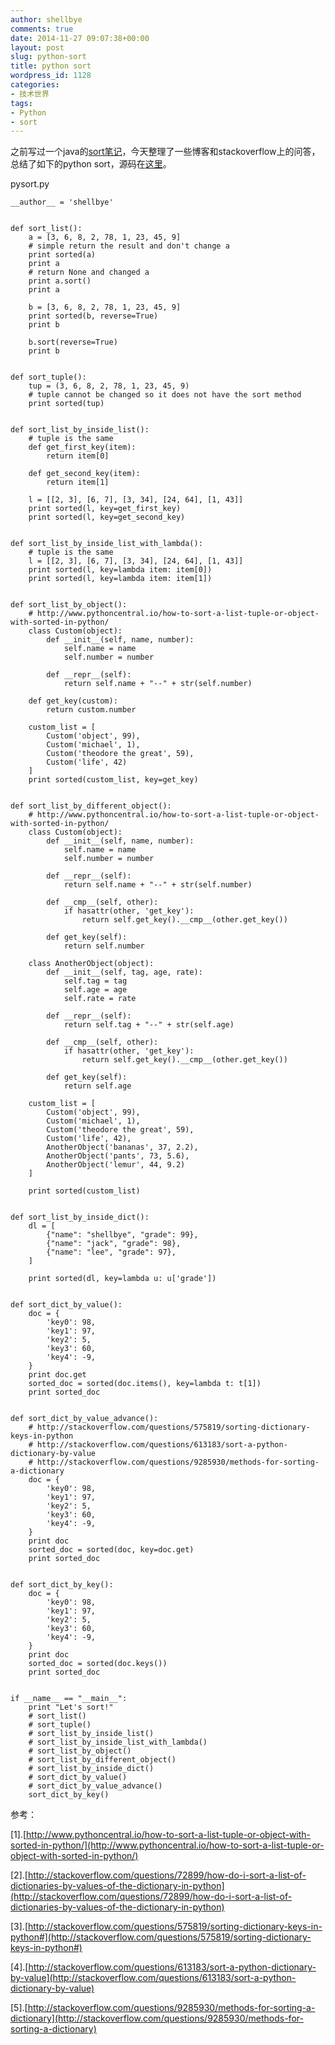 ```yaml
---
author: shellbye
comments: true
date: 2014-11-27 09:07:38+00:00
layout: post
slug: python-sort
title: python sort
wordpress_id: 1128
categories:
- 技术世界
tags:
- Python
- sort
---
```


之前写过一个java的[sort笔记](http://www.shellbye.com/blog/%e6%8a%80%e6%9c%af%e4%b8%96%e7%95%8c/java-object-sort/)，今天整理了一些博客和stackoverflow上的问答，总结了如下的python sort，源码在[这里](https://github.com/Shellbye/Core_Python_Programming/blob/master/pysort/views.py)。

pysort.py

    
    __author__ = 'shellbye'
    
    
    def sort_list():
        a = [3, 6, 8, 2, 78, 1, 23, 45, 9]
        # simple return the result and don't change a
        print sorted(a)
        print a
        # return None and changed a
        print a.sort()
        print a
    
        b = [3, 6, 8, 2, 78, 1, 23, 45, 9]
        print sorted(b, reverse=True)
        print b
    
        b.sort(reverse=True)
        print b
    
    
    def sort_tuple():
        tup = (3, 6, 8, 2, 78, 1, 23, 45, 9)
        # tuple cannot be changed so it does not have the sort method
        print sorted(tup)
    
    
    def sort_list_by_inside_list():
        # tuple is the same
        def get_first_key(item):
            return item[0]
    
        def get_second_key(item):
            return item[1]
    
        l = [[2, 3], [6, 7], [3, 34], [24, 64], [1, 43]]
        print sorted(l, key=get_first_key)
        print sorted(l, key=get_second_key)
    
    
    def sort_list_by_inside_list_with_lambda():
        # tuple is the same
        l = [[2, 3], [6, 7], [3, 34], [24, 64], [1, 43]]
        print sorted(l, key=lambda item: item[0])
        print sorted(l, key=lambda item: item[1])
    
    
    def sort_list_by_object():
        # http://www.pythoncentral.io/how-to-sort-a-list-tuple-or-object-with-sorted-in-python/
        class Custom(object):
            def __init__(self, name, number):
                self.name = name
                self.number = number
    
            def __repr__(self):
                return self.name + "--" + str(self.number)
    
        def get_key(custom):
            return custom.number
    
        custom_list = [
            Custom('object', 99),
            Custom('michael', 1),
            Custom('theodore the great', 59),
            Custom('life', 42)
        ]
        print sorted(custom_list, key=get_key)
    
    
    def sort_list_by_different_object():
        # http://www.pythoncentral.io/how-to-sort-a-list-tuple-or-object-with-sorted-in-python/
        class Custom(object):
            def __init__(self, name, number):
                self.name = name
                self.number = number
    
            def __repr__(self):
                return self.name + "--" + str(self.number)
    
            def __cmp__(self, other):
                if hasattr(other, 'get_key'):
                    return self.get_key().__cmp__(other.get_key())
    
            def get_key(self):
                return self.number
    
        class AnotherObject(object):
            def __init__(self, tag, age, rate):
                self.tag = tag
                self.age = age
                self.rate = rate
    
            def __repr__(self):
                return self.tag + "--" + str(self.age)
    
            def __cmp__(self, other):
                if hasattr(other, 'get_key'):
                    return self.get_key().__cmp__(other.get_key())
    
            def get_key(self):
                return self.age
    
        custom_list = [
            Custom('object', 99),
            Custom('michael', 1),
            Custom('theodore the great', 59),
            Custom('life', 42),
            AnotherObject('bananas', 37, 2.2),
            AnotherObject('pants', 73, 5.6),
            AnotherObject('lemur', 44, 9.2)
        ]
    
        print sorted(custom_list)
    
    
    def sort_list_by_inside_dict():
        dl = [
            {"name": "shellbye", "grade": 99},
            {"name": "jack", "grade": 98},
            {"name": "lee", "grade": 97},
        ]
    
        print sorted(dl, key=lambda u: u['grade'])
    
    
    def sort_dict_by_value():
        doc = {
            'key0': 98,
            'key1': 97,
            'key2': 5,
            'key3': 60,
            'key4': -9,
        }
        print doc.get
        sorted_doc = sorted(doc.items(), key=lambda t: t[1])
        print sorted_doc
    
    
    def sort_dict_by_value_advance():
        # http://stackoverflow.com/questions/575819/sorting-dictionary-keys-in-python
        # http://stackoverflow.com/questions/613183/sort-a-python-dictionary-by-value
        # http://stackoverflow.com/questions/9285930/methods-for-sorting-a-dictionary
        doc = {
            'key0': 98,
            'key1': 97,
            'key2': 5,
            'key3': 60,
            'key4': -9,
        }
        print doc
        sorted_doc = sorted(doc, key=doc.get)
        print sorted_doc
    
    
    def sort_dict_by_key():
        doc = {
            'key0': 98,
            'key1': 97,
            'key2': 5,
            'key3': 60,
            'key4': -9,
        }
        print doc
        sorted_doc = sorted(doc.keys())
        print sorted_doc
    
    
    if __name__ == "__main__":
        print "Let's sort!"
        # sort_list()
        # sort_tuple()
        # sort_list_by_inside_list()
        # sort_list_by_inside_list_with_lambda()
        # sort_list_by_object()
        # sort_list_by_different_object()
        # sort_list_by_inside_dict()
        # sort_dict_by_value()
        # sort_dict_by_value_advance()
        sort_dict_by_key()



参考：

[1].[http://www.pythoncentral.io/how-to-sort-a-list-tuple-or-object-with-sorted-in-python/](http://www.pythoncentral.io/how-to-sort-a-list-tuple-or-object-with-sorted-in-python/)

[2].[http://stackoverflow.com/questions/72899/how-do-i-sort-a-list-of-dictionaries-by-values-of-the-dictionary-in-python](http://stackoverflow.com/questions/72899/how-do-i-sort-a-list-of-dictionaries-by-values-of-the-dictionary-in-python)

[3].[http://stackoverflow.com/questions/575819/sorting-dictionary-keys-in-python#](http://stackoverflow.com/questions/575819/sorting-dictionary-keys-in-python#)

[4].[http://stackoverflow.com/questions/613183/sort-a-python-dictionary-by-value](http://stackoverflow.com/questions/613183/sort-a-python-dictionary-by-value)

[5].[http://stackoverflow.com/questions/9285930/methods-for-sorting-a-dictionary](http://stackoverflow.com/questions/9285930/methods-for-sorting-a-dictionary)
